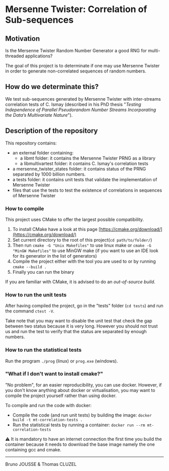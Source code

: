 # Mersenne Twister: Correlation of Sub-sequences

## Motivation

Is the Mersenne Twister Random Number Generator a good RNG for
multi-threaded applications?

The goal of this project is to determinate if one may use Mersenne
Twister in order to generate non-correlated sequences of random numbers.

## How do we determinate this?

We test sub-sequences generated by Mersenne Twister with inter-streams correlation
tests of C. Ismay (described in his PhD thesis "_Testing Independence of Parallel
Pseudorandom Number Streams Incorporating the Data’s Multivariate Nature_").

## Description of the repository

This repository contains:
- an external folder containing:
    - a libmt folder: it contains the Mersenne Twister PRNG as a library
    - a libmultivartest folder: it contains C. Ismay's correlation tests
- a mersenne_twister_states folder: it contains status of the PRNG separated by 1000 billion numbers.
- a tests folder: it contains unit tests that validate the implementation of Mersenne Twister
- files that use the tests to test the existence of correlations in sequences of Mersenne Twister

### How to compile

This project uses CMake to offer the largest possible compatibility.
1. To install CMake have a look at this page
[https://cmake.org/download/](https://cmake.org/download/)
1. Set current directory to the root of this project(`cd path/to/folder/`)
1. Then run `cmake -G "Unix Makefiles"` to use linux make or
`cmake -G "MinGW Makefiles"` to use MinGW make (if you want to use an
IDE look for its generator in the list of generators)
1. Compile the project either with the tool you are used to or by running
`cmake --build .`
1. Finally you can run the binary

If you are familiar with CMake, it is advised to do an
_out-of-source build_.

### How to run the unit tests

After having compiled the project, go in the "tests" folder
(`cd tests`) and run the command `ctest -V`.

Take note that you may want to disable the unit test that
check the gap between two status because it is very long.
However you should not trust us and run the test to verify that
the status are separated by enough numbers.

### How to run the statistical tests

Run the program `./prog` (linux) or `prog.exe` (windows).

### "What if I don't want to install cmake?"

"No problem", for an easier reproducibility, you can use docker.
However, if you don't know anything about docker or virtualisation, you
may want to compile the project yourself rather than using docker.

To compile and run the code with docker:
- Compile the code (and run unit tests) by building the image:
`docker build -t mt-correlation-tests .`
- Run the statistical tests by running a container:
`docker run --rm mt-correlation-tests`

:warning: It is mandatory to have an internet connection the first time you
build the container because it needs to download the base image namely
the one containing gcc and cmake.

-------------------------------------------------------------------------

Bruno JOUSSE & Thomas CLUZEL
